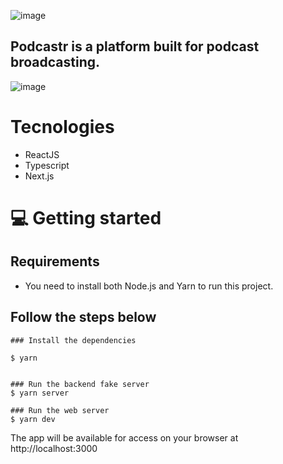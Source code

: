![image](https://user-images.githubusercontent.com/58342763/115938006-ae728d00-a46f-11eb-8abf-11578ab51441.png)

## Podcastr is a platform built for podcast broadcasting.


![image](https://user-images.githubusercontent.com/58342763/115937934-82efa280-a46f-11eb-8e74-6a3fc02dca28.png)

# Tecnologies
* ReactJS
* Typescript
* Next.js

# 💻 Getting started
## Requirements
* You need to install both Node.js and Yarn to run this project.


## Follow the steps below
```
### Install the dependencies

$ yarn


### Run the backend fake server
$ yarn server

### Run the web server
$ yarn dev
```
The app will be available for access on your browser at http://localhost:3000

